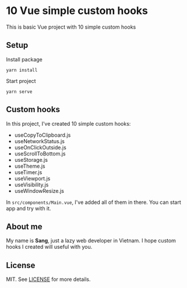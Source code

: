 # 10 Vue simple custom hooks

This is basic Vue project with 10 simple custom hooks

## Setup

Install package

```
yarn install
```

Start project

```
yarn serve
```

## Custom hooks

In this project, I've created 10 simple custom hooks:

- useCopyToClipboard.js
- useNetworkStatus.js
- useOnClickOutside.js
- useScrollToBottom.js
- useStorage.js
- useTheme.js
- useTimer.js
- useViewport.js
- useVisibility.js
- useWindowResize.js

In `src/components/Main.vue`, I've added all of them in there. You can start app and try with it.

## About me

My name is **Sang**, just a lazy web developer in Vietnam. I hope custom hooks I created will useful with you.

## License

MIT. See [LICENSE](LICENSE) for more details.
